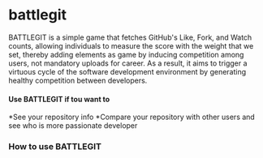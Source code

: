 # battlegit

BATTLEGIT is a simple game that fetches GitHub's Like, Fork, and Watch counts, allowing individuals to measure the score with the weight that we set, thereby adding elements as game by inducing competition among users, not mandatory uploads for career. As a result, it aims to trigger a virtuous cycle of the software development environment by generating healthy competition between developers.

#### Use BATTLEGIT if tou want to
*See your repository info
*Compare your repository with other users and see who is more passionate developer

### How to use BATTLEGIT
